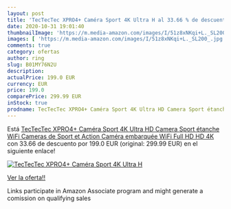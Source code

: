 ```yaml
---
layout: post
title: 'TecTecTec XPRO4+ Caméra Sport 4K Ultra H al 33.66 % de descuento'
date: 2020-10-31 19:01:40
thumbnailImage: 'https://m.media-amazon.com/images/I/51z8xNKqi+L._SL200_.jpg'
images: [ 'https://m.media-amazon.com/images/I/51z8xNKqi+L._SL200_.jpg' ]
comments: true
category: ofertas
author: ring
slug: B01MY76N2U
description:
actualPrice: 199.0 EUR
currency: EUR
price: 199.0
comparePrice: 299.99 EUR
inStock: true
prodname: TecTecTec XPRO4+ Caméra Sport 4K Ultra HD Camera Sport étanche WiFi Cameras de Sport et Action Caméra embarquée WiFi Full HD HD 4K
---
```


Está [TecTecTec XPRO4+ Caméra Sport 4K Ultra HD Camera Sport étanche WiFi Cameras de Sport et Action Caméra embarquée WiFi Full HD HD 4K](https://www.amazon.fr/dp/B01MY76N2U/?tag=tolees0d-21) con 33.66 de descuento por 199.0 EUR (original: 299.99 EUR) en el siguiente enlace!

[![TecTecTec XPRO4+ Caméra Sport 4K Ultra H](https://m.media-amazon.com/images/I/51z8xNKqi+L._SL200_.jpg)](https://www.amazon.fr/dp/B01MY76N2U/?tag=tolees0d-21)

[Ver la oferta!!](https://www.amazon.fr/dp/B01MY76N2U/?tag=tolees0d-21)

Links participate in Amazon Associate program and might generate a comission on qualifying sales


